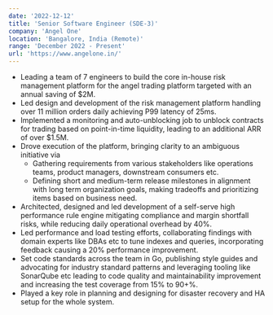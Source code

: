 ```yaml
---
date: '2022-12-12'
title: 'Senior Software Engineer (SDE-3)'
company: 'Angel One'
location: 'Bangalore, India (Remote)'
range: 'December 2022 - Present'
url: 'https://www.angelone.in/'
---
```


- Leading a team of 7 engineers to build the core in-house risk management platform for the angel trading platform targeted with an annual saving of $2M.
- Led design and development of the risk management platform handling over 11 million orders daily achieving P99 latency of 25ms.
- Implemented a monitoring and auto-unblocking job to unblock contracts for trading based on point-in-time liquidity, leading to an additional ARR of over $1.5M.
- Drove execution of the platform, bringing clarity to an ambiguous initiative via
  - Gathering requirements from various stakeholders like operations teams, product managers, downstream consumers etc.
  - Defining short and medium-term release milestones in alignment with long term organization goals, making tradeoffs and prioritizing items based on business need.
- Architected, designed and led development of a self-serve high performance rule engine mitigating compliance and margin shortfall risks, while reducing daily operational overhead by 40%.
- Led performance and load testing efforts, collaborating findings with domain experts like DBAs etc to tune indexes and queries, incorporating feedback causing a 20% performance improvement.
- Set code standards across the team in Go, publishing style guides and advocating for industry standard patterns and leveraging tooling like SonarQube etc leading to code quality and maintainability improvement and increasing the test coverage from 15% to 90+%.
- Played a key role in planning and designing for disaster recovery and HA setup for the whole system.
